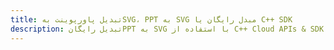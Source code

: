 ---title: تبدیل پاورپوینت بهSVG، PPT به SVG مبدل رایگان یا C++ SDKdescription: تبدیل رایگانPPT به SVG با استفاده از C++ Cloud APIs & SDK. همچنین اسناد Microsoft PowerPoint را در Cloud ایجاد، ویرایش و رندر کنید.---